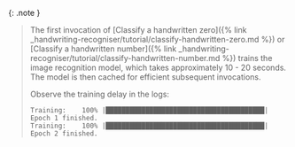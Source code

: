 {: .note }
> The first invocation of [Classify a handwritten zero]({% link _handwriting-recogniser/tutorial/classify-handwritten-zero.md %})
> or [Classify a handwritten number]({% link _handwriting-recogniser/tutorial/classify-handwritten-number.md %})
> trains the image recognition model, which takes approximately 10 - 20 seconds. The model is then cached for efficient
> subsequent invocations.
>
> Observe the training delay in the logs:
>
>     Training:    100% |████████████████████████████████████████|
>     Epoch 1 finished.
>     Training:    100% |████████████████████████████████████████|
>     Epoch 2 finished.
